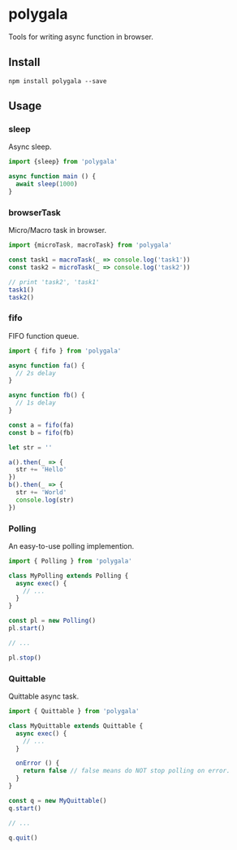 # polygala

Tools for writing async function in browser.

## Install

```shell
npm install polygala --save
```

## Usage

### sleep

Async sleep.

``` js
import {sleep} from 'polygala'

async function main () {
  await sleep(1000)
}
```

### browserTask

Micro/Macro task in browser.

``` js
import {microTask, macroTask} from 'polygala'

const task1 = macroTask(_ => console.log('task1'))
const task2 = microTask(_ => console.log('task2'))

// print 'task2', 'task1'
task1()
task2()

```

### fifo

FIFO function queue.

``` js
import { fifo } from 'polygala'

async function fa() {
  // 2s delay
}

async function fb() {
  // 1s delay
}

const a = fifo(fa)
const b = fifo(fb)

let str = ''

a().then(_ => {
  str += 'Hello'
})
b().then(_ => {
  str += 'World'
  console.log(str)
})
```

### Polling

An easy-to-use polling implemention.

``` js
import { Polling } from 'polygala'

class MyPolling extends Polling {
  async exec() {
    // ...
  }
}

const pl = new Polling()
pl.start()

// ...

pl.stop()
```

### Quittable

Quittable async task.

``` js
import { Quittable } from 'polygala'

class MyQuittable extends Quittable {
  async exec() {
    // ...
  }

  onError () {
    return false // false means do NOT stop polling on error.
  }
}

const q = new MyQuittable()
q.start()

// ...

q.quit()
```


